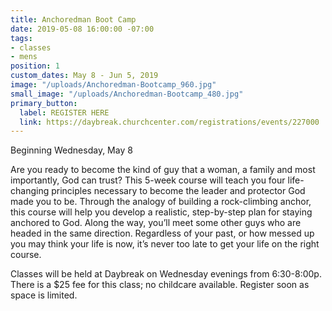 ```yaml
---
title: Anchoredman Boot Camp
date: 2019-05-08 16:00:00 -07:00
tags:
- classes
- mens
position: 1
custom_dates: May 8 - Jun 5, 2019
image: "/uploads/Anchoredman-Bootcamp_960.jpg"
small_image: "/uploads/Anchoredman-Bootcamp_480.jpg"
primary_button:
  label: REGISTER HERE
  link: https://daybreak.churchcenter.com/registrations/events/227000
---
```


Beginning Wednesday, May 8

Are you ready to become the kind of guy that a woman, a family and most importantly, God can trust? This 5-week course will teach you four life-changing principles necessary to become the leader and protector God made you to be. Through the analogy of building a rock-climbing anchor, this course will help you develop a realistic, step-by-step plan for staying anchored to God. Along the way, you’ll meet some other guys who are headed in the same direction. Regardless of your past, or how messed up you may think your life is now, it’s never too late to get your life on the right course.

Classes will be held at Daybreak on Wednesday evenings from 6:30-8:00p. There is a $25 fee for this class; no childcare available. Register soon as space is limited.
